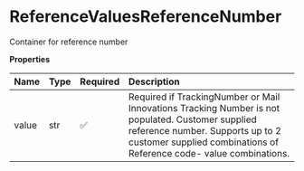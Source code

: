 # ReferenceValuesReferenceNumber

Container for reference number

**Properties**

| Name  | Type | Required | Description                                                                                                                                                                                                 |
| :---- | :--- | :------- | :---------------------------------------------------------------------------------------------------------------------------------------------------------------------------------------------------------- |
| value | str  | ✅       | Required if TrackingNumber or Mail Innovations Tracking Number is not populated. Customer supplied reference number. Supports up to 2 customer supplied combinations of Reference code- value combinations. |

<!-- This file was generated by liblab | https://liblab.com/ -->
